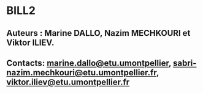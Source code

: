 # BILL2

## Auteurs : Marine DALLO, Nazim MECHKOURI et Viktor ILIEV.
## Contacts: marine.dallo@etu.umontpellier, sabri-nazim.mechkouri@etu.umontpellier.fr, viktor.iliev@etu.umontpellier.fr

